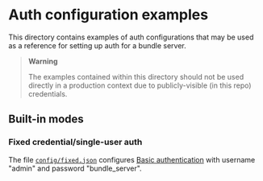 # Auth configuration examples

This directory contains examples of auth configurations that may be used as a
reference for setting up auth for a bundle server.

> **Warning**
>
> The examples contained within this directory should not be used directly in a
> production context due to publicly-visible (in this repo) credentials.

## Built-in modes

### Fixed credential/single-user auth

The file [`config/fixed.json`][fixed-config] configures [Basic
authentication][basic] with username "admin" and password "bundle_server".

[fixed-config]: ./config/fixed.json
[basic]: ../../docs/technical/auth-config.md#basic-auth-server-wide

